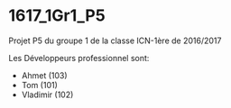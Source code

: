 # 1617_1Gr1_P5
Projet P5 du groupe 1 de la classe ICN-1ère de 2016/2017

Les Développeurs professionnel sont: 

- Ahmet (103)
- Tom (101)
- Vladimir (102)